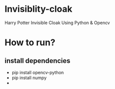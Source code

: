 # Invisiblity-cloak
Harry Potter Invisible Cloak Using Python &amp; Opencv
# How to run?
## install dependencies
* pip install opencv-python
* pip install numpy
* 

